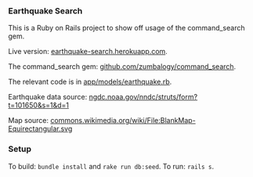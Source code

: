 ### Earthquake Search

This is a Ruby on Rails project to show off usage of the command_search gem.

Live version: [earthquake-search.herokuapp.com](https://earthquake-search.herokuapp.com/).

The command_search gem: [github.com/zumbalogy/command_search](https://github.com/zumbalogy/command_search).

The relevant code is in [app/models/earthquake.rb](https://github.com/zumbalogy/command_search_example/blob/master/app/models/earthquake.rb).

Earthquake data source: [ngdc.noaa.gov/nndc/struts/form?t=101650&s=1&d=1](https://www.ngdc.noaa.gov/nndc/struts/form?t=101650&s=1&d=1)

Map source: [commons.wikimedia.org/wiki/File:BlankMap-Equirectangular.svg](https://commons.wikimedia.org/wiki/File:BlankMap-Equirectangular.svg)

### Setup

To build: `bundle install` and `rake run db:seed`.
To run: `rails s`.
